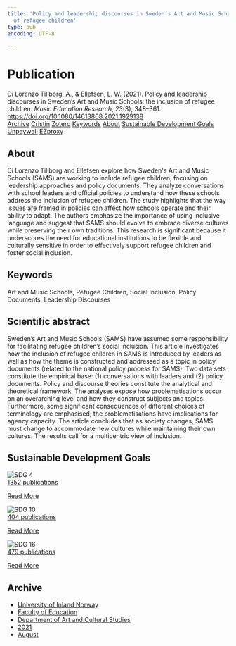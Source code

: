 ```yaml
---
title: 'Policy and leadership discourses in Sweden’s Art and Music Schools: the inclusion
  of refugee children'
type: pub
encoding: UTF-8

---
```

<h1>Publication</h1>
<article id="csl-bib-container-9BSXPYY5" class="csl-bib-container">
  <div class="csl-bib-body"> <div class="csl-entry">Di Lorenzo Tillborg, A., &#38; Ellefsen, L. W. (2021). Policy and leadership discourses in Sweden’s Art and Music Schools: the inclusion of refugee children. <i>Music Education Research</i>, <i>23</i>(3), 348–361. <a href="https://doi.org/10.1080/14613808.2021.1929138">https://doi.org/10.1080/14613808.2021.1929138</a></div> </div>
  <div class="csl-bib-buttons">
    <a href="#taxonomy-article-9BSXPYY5" alt="archive" class="csl-bib-button">Archive</a>
    <a href="https://app.cristin.no/results/show.jsf?id=1929628" alt="Cristin" class="csl-bib-button">Cristin</a>
    <a href="http://zotero.org/groups/5881554/items/9BSXPYY5" alt="Zotero" class="csl-bib-button">Zotero</a>
    <a href="#keywords-article-9BSXPYY5" alt="keywords" class="csl-bib-button">Keywords</a>
    <a href="#about-article-9BSXPYY5" alt="about_pub" class="csl-bib-button">About</a>
    <a href="#sdg-article-9BSXPYY5" alt="sdg" class="csl-bib-button">Sustainable Development Goals</a>
    <a href="https://www.tandfonline.com/doi/pdf/10.1080/14613808.2021.1929138?needAccess=true" alt="Unpaywall" class="csl-bib-button">Unpaywall</a>
    <a href="https://www.tandfonline.com/doi/pdf/10.1080/14613808.2021.1929138?needAccess=true" alt="EZproxy" class="csl-bib-button">EZproxy</a>
  </div>
  <div id="csl-bib-meta-container-9BSXPYY5"></div>
</article>
<div id="csl-bib-meta-9BSXPYY5" class="csl-bib-meta">
  <article id="about-article-9BSXPYY5" class="about_pub-article">
    <h1>About</h1>
    Di Lorenzo Tillborg and Ellefsen explore how Sweden's Art and Music Schools (SAMS) are working to include refugee children, focusing on leadership approaches and policy documents. They analyze conversations with school leaders and official policies to understand how these schools address the inclusion of refugee children. The study highlights that the way issues are framed in policies can affect how schools operate and their ability to adapt. The authors emphasize the importance of using inclusive language and suggest that SAMS should evolve to embrace diverse cultures while preserving their own traditions. This research is significant because it underscores the need for educational institutions to be flexible and culturally sensitive in order to effectively support refugee children and foster social inclusion.
  </article>
  <article id="keywords-article-9BSXPYY5" class="keywords-article">
    <h1>Keywords</h1>
    Art and Music Schools, Refugee Children, Social Inclusion, Policy Documents, Leadership Discourses
  </article>
  <article id="abstract-article-9BSXPYY5" class="abstract-article">
    <h1>Scientific abstract</h1>
    Sweden’s Art and Music Schools (SAMS) have assumed some responsibility for facilitating refugee children’s social inclusion. This article investigates how the inclusion of refugee children in SAMS is introduced by leaders as well as how the theme is constructed and addressed as a topic in policy documents (related to the national policy process for SAMS). Two data sets constitute the empirical base: (1) conversations with leaders and (2) policy documents. Policy and discourse theories constitute the analytical and theoretical framework. The analyses expose how problematisations occur on an overarching level and how they construct subjects and topics. Furthermore, some significant consequences of different choices of terminology are emphasised; the problematisations have implications for agency capacity. The article concludes that as society changes, SAMS must change to accommodate new cultures while maintaining their own cultures. The results call for a multicentric view of inclusion.
  </article>
  <article id="sdg-article-9BSXPYY5" class="sdg-article">
    <h1>Sustainable Development Goals</h1>
    <div class="sdg-container"><div id="sdg4" class="sdg">
        <img src="{{< params subfolder >}}images/sdg/sdg04_en.png" class="image" alt="SDG 4">
        <div class="sdg-overlay">
          <a href="{{< params subfolder >}}en/archive/?sdg=4#archive" class="sdg-publication-count"><span>1352</span> publications</a>
          <p><a href="https://sdgs.un.org/goals/goal4" class="sdg-read-more">Read More</a></p>
        </div>
      </div> <div id="sdg10" class="sdg">
        <img src="{{< params subfolder >}}images/sdg/sdg10_en.png" class="image" alt="SDG 10">
        <div class="sdg-overlay">
          <a href="{{< params subfolder >}}en/archive/?sdg=10#archive" class="sdg-publication-count"><span>404</span> publications</a>
          <p><a href="https://sdgs.un.org/goals/goal10" class="sdg-read-more">Read More</a></p>
        </div>
      </div> <div id="sdg16" class="sdg">
        <img src="{{< params subfolder >}}images/sdg/sdg16_en.png" class="image" alt="SDG 16">
        <div class="sdg-overlay">
          <a href="{{< params subfolder >}}en/archive/?sdg=16#archive" class="sdg-publication-count"><span>479</span> publications</a>
          <p><a href="https://sdgs.un.org/goals/goal16" class="sdg-read-more">Read More</a></p>
        </div>
      </div></div>
  </article>
  <article id="taxonomy-article-9BSXPYY5" class="taxonomy-article">
    <h1>Archive</h1>
    <ul>
      <li><a href="{{< params subfolder >}}en/archive/?key=3DCRN523">University of Inland Norway</a></li>
      <li><a href="{{< params subfolder >}}en/archive/?key=WYNZA47F">Faculty of Education</a></li>
      <li><a href="{{< params subfolder >}}en/archive/?key=VBB2T4VJ">Department of Art and Cultural Studies</a></li>
      <li><a href="{{< params subfolder >}}en/archive/?key=EU3ABISV">2021</a></li>
      <li><a href="{{< params subfolder >}}en/archive/?key=XV7V2JRG">August</a></li>
    </ul>
  </article>
</div>
